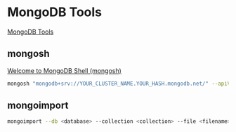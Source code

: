 # MongoDB Tools
[MongoDB Tools](https://www.mongodb.com/try/download/database-tools)

## mongosh
[Welcome to MongoDB Shell (mongosh)](https://www.mongodb.com/docs/mongodb-shell/)
```sh
mongosh "mongodb+srv://YOUR_CLUSTER_NAME.YOUR_HASH.mongodb.net/" --apiVersion YOUR_API_VERSION --username YOUR_USERNAME
```

## mongoimport
```sh
mongoimport --db <database> --collection <collection> --file <filename> --jsonArray
```
